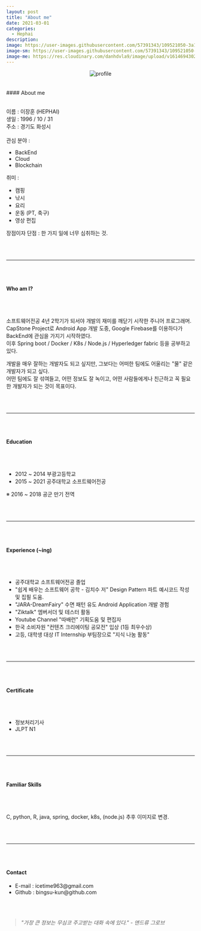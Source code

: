 ```yaml
---
layout: post	
title: "About me"
date: 2021-03-01
categories:
  - Hephai
description:
image: https://user-images.githubusercontent.com/57391343/109521050-3a131180-7af0-11eb-969a-0c35c4db346e.jpg
image-sm: https://user-images.githubusercontent.com/57391343/109521050-3a131180-7af0-11eb-969a-0c35c4db346e.jpg
image-me: https://res.cloudinary.com/danhdvla9/image/upload/v1614694302/Blacksmith_vqd5bz.png
---
```


<center>
<img id="se_object_16146119104829970" src="https://res.cloudinary.com/danhdvla9/image/upload/v1614694316/profile_qjdzia.jpg" alt="profile" title="It's me">
</center>

<br>
<br>
#### About me

<br>
<br>

이름 : 이장훈 (HEPHAI)
<br>
생일 : 1996 / 10 / 31
<br>
주소 : 경기도 화성시
<br>
<br>
관심 분야 : 
<ul>
	<li>BackEnd</li>
	<li>Cloud</li>
	<li>Blockchain</li>
</ul>

취미 : 
<ul>
	<li>캠핑</li>
	<li>낚시</li>
	<li>요리</li>
	<li>운동 (PT, 축구)</li>
	<li>영상 편집</li>
</ul>

장점이자 단점 : 한 가지 일에 너무 심취하는 것.

<br>
<br>

___

<br>
<br>

#### Who am I?

<br>
<br>

소프트웨어전공 4년 2학기가 되서야 개발의 재미를 깨닫기 시작한 주니어 프로그래머. <br>
CapStone Project로 Android App 개발 도중, Google Firebase를 이용하다가 BackEnd에 관심을 가지기 시작하였다. <br>
이후 Spring boot / Docker / K8s / Node.js / Hyperledger fabric 등을 공부하고 있다. <br>

개발을 매우 잘하는 개발자도 되고 싶지만, 그보다는 어떠한 팀에도 어울리는 "물" 같은 개발자가 되고 싶다. <br>
어떤 팀에도 잘 섞여들고, 어떤 정보도 잘 녹이고, 어떤 사람들에게나 친근하고 꼭 필요한 개발자가 되는 것이 목표이다.

<br>
<br>

___

<br>
<br>

#### Education

<br>
<br>

<ul>
	<li>2012 ~ 2014  부광고등학교</li>
	<li>2015 ~ 2021  공주대학교 소프트웨어전공</li>
</ul>

※ 2016 ~ 2018 공군 만기 전역

<br>
<br>

___

<br>
<br>

#### Experience (~ing)

<br>
<br>

<ul>
	<li>공주대학교 소프트웨어전공 졸업</li>
	<li>"쉽게 배우는 소프트웨어 공학 - 김치수 저" Design Pattern 파트 예시코드 작성 및 집필 도움.</li>
	<li>"JARA-DreamFairy" 수면 패턴 유도 Android Application 개발 경험</li>
	<li>"Ziktalk" 엠버서더 및 테스터 활동</li>
	<li>Youtube Channel "따배런" 기획도움 및 편집자</li>
	<li>한국 소비자원 "컨텐츠 크리에이팅 공모전" 입상 (1등 최우수상)</li>
	<li>고등, 대학생 대상 IT Internship 부팀장으로 "지식 나눔 활동"</li>
</ul>

<br>
<br>

___

<br>
<br>

#### Certificate

<br>
<br>

<ul>
	<li>정보처리기사</li>
	<li>JLPT N1</li>
</ul>

<br>
<br>

___

<br>
<br>

#### Familiar Skills

<br>
<br>

C, python, R, java, spring, docker, k8s, (node.js) 추후 이미지로 변경.

<br>
<br>

___

<br>
<br>

#### Contact

<ul> 
	<li>E-mail : icetime963@gmail.com</li>
	<li>Github : bingsu-kun@github.com</li>
</ul>

<br>
<br>

>*"가장 큰 정보는 무심코 주고받는 대화 속에 있다."*
>*- 앤드류 그로브*



